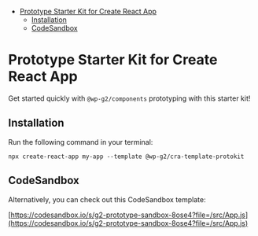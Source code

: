 <!-- START doctoc generated TOC please keep comment here to allow auto update -->
<!-- DON'T EDIT THIS SECTION, INSTEAD RE-RUN doctoc TO UPDATE -->

-   [Prototype Starter Kit for Create React App](#prototype-starter-kit-for-create-react-app)
    -   [Installation](#installation)
    -   [CodeSandbox](#codesandbox)

<!-- END doctoc generated TOC please keep comment here to allow auto update -->

# Prototype Starter Kit for Create React App

Get started quickly with `@wp-g2/components` prototyping with this starter kit!

## Installation

Run the following command in your terminal:

```
npx create-react-app my-app --template @wp-g2/cra-template-protokit
```

## CodeSandbox

Alternatively, you can check out this CodeSandbox template:

[https://codesandbox.io/s/g2-prototype-sandbox-8ose4?file=/src/App.js](https://codesandbox.io/s/g2-prototype-sandbox-8ose4?file=/src/App.js)

